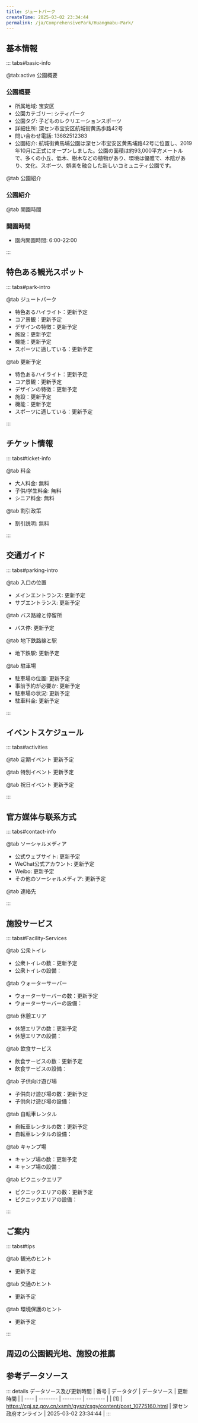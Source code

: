 ```yaml
---
title: ジュートパーク
createTime: 2025-03-02 23:34:44
permalink: /ja/ComprehensivePark/Huangmabu-Park/
---
```



<script setup>
import ImageSwiper from '/.vuepress/theme/components/ImageSwiper.vue'
// 轮播图数据
const swiperItems = [
    {
                link: 'https://cgj.sz.gov.cn/img/4/4005/4005929/10775160.png',
                title: 'ジュートパーク',
                description: '',
                author: '深セン政府オンライン',
                date: '2025/03/03'
                },
  {
                link: 'https://cgj.sz.gov.cn/img/4/4005/4005929/10775160.png',
                title: 'ジュートパーク',
                description: '',
                author: '深セン政府オンライン',
                date: '2025/03/03'
                }
]
// 配置项
const swiperConfig = {
  height: 500,
  showInfo: true
}
</script>
<!-- 轮播图组件 -->
<ImageSwiper :items="swiperItems" :config="swiperConfig" />



## 基本情報

::: tabs#basic-info

@tab:active 公園概要
### 公園概要
- 所属地域: 宝安区
- 公園カテゴリー: シティパーク
- 公園タグ: 子どものレクリエーションスポーツ
- 詳細住所: 深セン市宝安区航城街黄馬歩路42号
- 問い合わせ電話: 13682512383
- 公園紹介: 航城街黄馬埔公園は深セン市宝安区黄馬埔路42号に位置し、2019年10月に正式にオープンしました。公園の面積は約93,000平方メートルで、多くの小丘、低木、樹木などの植物があり、環境は優雅で、木陰があり、文化、スポーツ、娯楽を融合した新しいコミュニティ公園です。

@tab 公園紹介
### 公園紹介
@tab 開園時間
### 開園時間
- 園内開園時間: 6:00-22:00

:::

## 特色ある観光スポット

::: tabs#park-intro

@tab ジュートパーク
<ImageCard
image="https://cgj.sz.gov.cn/images/index20230710_1.png"
    title="ジュートパーク"
    description="黄馬浮公園の総面積は93,740.99平方メートルで、公園内には娯楽施設、フィットネス機器、レジャー娯楽施設が備えられており、屋外活動に十分な広い空間があり、観光客や住民が楽しんだり、リラックスしたり、遊んだりするのに便利です。公園は主に樹木と低木で構成されており、帯状植生の主な生息地、繁殖地、原生地域であり、本来の生態環境の維持に重点を置いた公園です。"
    date=""
    author="深セン政府オンライン"
/>


- 特色あるハイライト：更新予定
- コア景観：更新予定
- デザインの特徴：更新予定
- 施設：更新予定
- 機能：更新予定
- スポーツに適している：更新予定

@tab 更新予定
<ImageCard
image="https://cgj.sz.gov.cn/images/index20230710_1.png"
    title="ジュートパーク"
    description="黄馬浮公園の総面積は93,740.99平方メートルで、公園内には娯楽施設、フィットネス機器、レジャー娯楽施設が備えられており、屋外活動に十分な広い空間があり、観光客や住民が楽しんだり、リラックスしたり、遊んだりするのに便利です。公園は主に樹木と低木で構成されており、帯状植生の主な生息地、繁殖地、原生地域であり、本来の生態環境の維持に重点を置いた公園です。"
    date=""
    author="深セン政府オンライン"
/>


- 特色あるハイライト：更新予定
- コア景観：更新予定
- デザインの特徴：更新予定
- 施設：更新予定
- 機能：更新予定
- スポーツに適している：更新予定

:::

## チケット情報

::: tabs#ticket-info

@tab 料金
- 大人料金: 無料
- 子供/学生料金: 無料
- シニア料金: 無料

@tab 割引政策
- 割引説明: 無料

:::

## 交通ガイド

::: tabs#parking-intro

@tab 入口の位置
- メインエントランス: 更新予定
- サブエントランス: 更新予定

@tab バス路線と停留所
- バス停: 更新予定

@tab 地下鉄路線と駅
- 地下鉄駅: 更新予定

@tab 駐車場
- 駐車場の位置: 更新予定
- 事前予約が必要か: 更新予定
- 駐車場の状況: 更新予定
- 駐車料金: 更新予定

:::

## イベントスケジュール

::: tabs#activities

@tab 定期イベント
更新予定

@tab 特別イベント
更新予定

@tab 祝日イベント
更新予定

:::

## 官方媒体与联系方式

::: tabs#contact-info

@tab ソーシャルメディア
- 公式ウェブサイト: 更新予定
- WeChat公式アカウント: 更新予定
- Weibo: 更新予定
- その他のソーシャルメディア: 更新予定

@tab 連絡先

:::

## 施設サービス

::: tabs#Facility-Services

@tab 公衆トイレ
- 公衆トイレの数：更新予定
- 公衆トイレの設備：

@tab ウォーターサーバー
- ウォーターサーバーの数：更新予定
- ウォーターサーバーの設備：

@tab 休憩エリア
- 休憩エリアの数：更新予定
- 休憩エリアの設備：

@tab 飲食サービス
- 飲食サービスの数：更新予定
- 飲食サービスの設備：

@tab 子供向け遊び場
- 子供向け遊び場の数：更新予定
- 子供向け遊び場の設備：

@tab 自転車レンタル
- 自転車レンタルの数：更新予定
- 自転車レンタルの設備：

@tab キャンプ場
- キャンプ場の数：更新予定
- キャンプ場の設備：

@tab ピクニックエリア
- ピクニックエリアの数：更新予定
- ピクニックエリアの設備：

:::

## ご案内

::: tabs#tips

@tab 観光のヒント
- 更新予定

@tab 交通のヒント
- 更新予定

@tab 環境保護のヒント
- 更新予定

:::

## 周辺の公園観光地、施設の推薦

<CardGrid>
  <ImageCard
        image="http://cgj.sz.gov.cn/img/4/4005/4005931/10775161.png"
        title="南光秘境公園"
        description="駐車場には、駐車スペース40台、バスケットコート1面、子供用遊び場1面、水上カヤッククラブステーション1面があり、総面積は12,910平方メートル（駐車場、バスケットコートを含む）です。"
        href="/ja/ComprehensivePark/Nanguang Secret Park"
        author="深セン政府オンライン"
        date="2025/01/02"
      />
      <ImageCard
        image="http://cgj.sz.gov.cn/img/4/4005/4005931/10775161.png"
        title="南光秘境公園"
        description="駐車場には、駐車スペース40台、バスケットコート1面、子供用遊び場1面、水上カヤッククラブステーション1面があり、総面積は12,910平方メートル（駐車場、バスケットコートを含む）です。"
        href="/ja/ComprehensivePark/Nanguang Secret Park"
        author="深セン政府オンライン"
        date="2025/01/02"
      />
    </CardGrid>


## 参考データソース

::: details データソース及び更新時間
| 番号 | データタグ | データソース | 更新時間 |
| ---- | -------- | -------- | -------- |
| [1] | https://cgj.sz.gov.cn/xsmh/gysz/csgy/content/post_10775160.html | 深セン政府オンライン | 2025-03-02 23:34:44 |
:::

